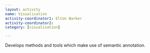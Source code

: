 ```yaml
---
layout: activity
name: Visualisation
activity-coordinator1: Elton Barker
activity-coordinator2:
category: [visualisation]

---
```


Develops methods and tools which make use of semantic annotation.
